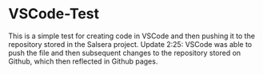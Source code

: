 # VSCode-Test
This is a simple test for creating code in VSCode and then pushing it to the repository stored in the Salsera project.
Update 2:25: VSCode was able to push the file and then subsequent changes to the repository stored on Github, which then reflected in Github pages.
